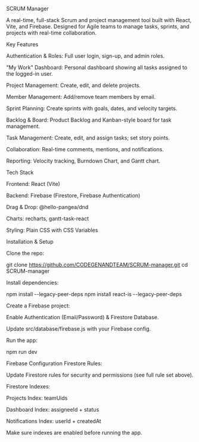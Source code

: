 SCRUM Manager

A real-time, full-stack Scrum and project management tool built with React, Vite, and Firebase. Designed for Agile teams to manage tasks, sprints, and projects with real-time collaboration.

Key Features

Authentication & Roles: Full user login, sign-up, and admin roles.

"My Work" Dashboard: Personal dashboard showing all tasks assigned to the logged-in user.

Project Management: Create, edit, and delete projects.

Member Management: Add/remove team members by email.

Sprint Planning: Create sprints with goals, dates, and velocity targets.

Backlog & Board: Product Backlog and Kanban-style board for task management.

Task Management: Create, edit, and assign tasks; set story points.

Collaboration: Real-time comments, mentions, and notifications.

Reporting: Velocity tracking, Burndown Chart, and Gantt chart.

Tech Stack

Frontend: React (Vite)

Backend: Firebase (Firestore, Firebase Authentication)

Drag & Drop: @hello-pangea/dnd

Charts: recharts, gantt-task-react

Styling: Plain CSS with CSS Variables

Installation & Setup

Clone the repo:

git clone https://github.com/CODEGENANDTEAM/SCRUM-manager.git
cd SCRUM-manager


Install dependencies:

npm install --legacy-peer-deps
npm install react-is --legacy-peer-deps


Create a Firebase project:

Enable Authentication (Email/Password) & Firestore Database.

Update src/database/firebase.js with your Firebase config.

Run the app:

npm run dev

Firebase Configuration
Firestore Rules:

Update Firestore rules for security and permissions (see full rule set above).

Firestore Indexes:

Projects Index: teamUids

Dashboard Index: assigneeId + status

Notifications Index: userId + createdAt

Make sure indexes are enabled before running the app.
